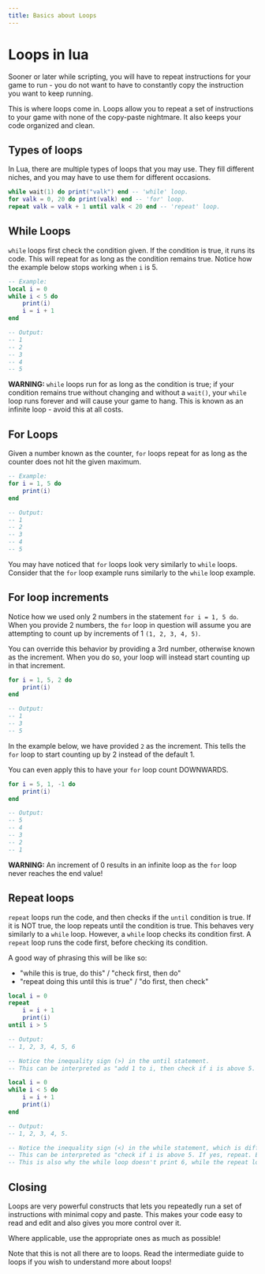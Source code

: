 ```yaml
---
title: Basics about Loops
---
```


# Loops in lua
Sooner or later while scripting, you will have to repeat instructions for your game to run - you do not want to have to constantly copy the instruction you want to keep running.

This is where loops come in. Loops allow you to repeat a set of instructions to your game with none of the copy-paste nightmare. It also keeps your code organized and clean.

## Types of loops
In Lua, there are multiple types of loops that you may use. They fill different niches, and you may have to use them for different occasions.
```lua
while wait(1) do print("valk") end -- 'while' loop.
for valk = 0, 20 do print(valk) end -- 'for' loop.
repeat valk = valk + 1 until valk < 20 end -- 'repeat' loop.
```

## While Loops
`while` loops first check the condition given. If the condition is true, it runs its code. This will repeat for as long as the condition remains true.
Notice how the example below stops working when `i` is 5.

```lua
-- Example:
local i = 0
while i < 5 do
	print(i)
	i = i + 1
end

-- Output:
-- 1
-- 2
-- 3
-- 4
-- 5
```

**WARNING:** `while` loops run for as long as the condition is true; if your condition remains true without changing and without a `wait()`, your `while` loop runs forever and will cause your game to hang. This is known as an infinite loop - avoid this at all costs.

## For Loops
Given a number known as the counter, `for` loops repeat for as long as the counter does not hit the given maximum.

```lua
-- Example:
for i = 1, 5 do
	print(i)
end

-- Output:
-- 1
-- 2
-- 3
-- 4
-- 5
```

You may have noticed that `for` loops look very similarly to `while` loops. Consider that the `for` loop example runs similarly to the `while` loop example.

## For loop increments
Notice how we used only 2 numbers in the statement `for i = 1, 5 do`. When you provide 2 numbers, the `for` loop in question will assume you are attempting to count up by increments of 1 `(1, 2, 3, 4, 5)`. 

You can override this behavior by providing a 3rd number, otherwise known as the increment. When you do so, your loop will instead start counting up in that increment.

```lua
for i = 1, 5, 2 do
	print(i)
end

-- Output:
-- 1
-- 3
-- 5
```

In the example below, we have provided `2` as the increment. This tells the `for` loop to start counting up by 2 instead of the default 1. 

You can even apply this to have your `for` loop count DOWNWARDS.

```lua
for i = 5, 1, -1 do
	print(i)
end

-- Output:
-- 5
-- 4
-- 3
-- 2
-- 1
```

**WARNING:** An increment of 0 results in an infinite loop as the `for` loop never reaches the end value!

## Repeat loops
`repeat` loops run the code, and then checks if the `until` condition is true. If it is NOT true, the loop repeats until the condition is true.
This behaves very similarly to a `while` loop. However, a `while` loop checks its condition first. A `repeat` loop runs the code first, before checking its condition.

A good way of phrasing this will be like so:
* "while this is true, do this" / "check first, then do"
* "repeat doing this until this is true" / "do first, then check"

```lua
local i = 0
repeat 
	i = i + 1
	print(i)
until i > 5

-- Output:
-- 1, 2, 3, 4, 5, 6

-- Notice the inequality sign (>) in the until statement.
-- This can be interpreted as "add 1 to i, then check if i is above 5. If yes, don't repeat anymore. Else, repeat."
```
```lua
local i = 0
while i < 5 do
	i = i + 1
	print(i)
end

-- Output:
-- 1, 2, 3, 4, 5.

-- Notice the inequality sign (<) in the while statement, which is different from that in the repeat loop above.
-- This can be interpreted as "check if i is above 5. If yes, repeat. Else, skip and do not loop anymore."
-- This is also why the while loop doesn't print 6, while the repeat loop does.
```

## Closing
Loops are very powerful constructs that lets you repeatedly run a set of instructions with minimal copy and paste. This makes your code easy to read and edit and also gives you more control over it.

Where applicable, use the appropriate ones as much as possible!

Note that this is not all there are to loops. Read the intermediate guide to loops if you wish to understand more about loops!